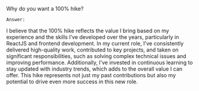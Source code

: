  Why do you want a 100% hike?

	Answer:

I believe that the 100% hike reflects the value I bring based on my experience and the skills I’ve developed over the years, particularly in ReactJS and frontend development. In my current role, I've consistently delivered high-quality work, contributed to key projects, and taken on significant responsibilities, such as solving complex technical issues and improving performance. Additionally, I’ve invested in continuous learning to stay updated with industry trends, which adds to the overall value I can offer. This hike represents not just my past contributions but also my potential to drive even more success in this new role.
